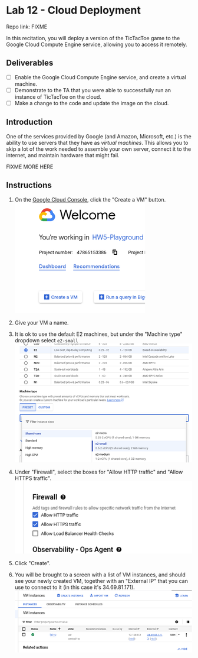 # Lab 12 - Cloud Deployment

Repo link: FIXME

In this recitation, you will deploy a version of the TicTacToe game to the
Google Cloud Compute Engine service, allowing you to access it remotely.

## Deliverables
- [ ] Enable the Google Cloud Compute Engine service, and create a virtual machine.
- [ ] Demonstrate to the TA that you were able to successfully run an instance
      of TicTacToe on the cloud.
- [ ] Make a change to the code and update the image on the cloud.

## Introduction
One of the services provided by Google (and Amazon, Microsoft, etc.) is the
ability to use servers that they have as _virtual machines_. This allows you to
skip a lot of the work needed to assemble your own server, connect it to the
internet, and maintain hardware that might fail.

FIXME MORE HERE

## Instructions
1. On the [Google Cloud Console](https://console.cloud.google.com), click the
   "Create a VM" button.
![createvm](images/lab12/create-a-vm.png)

1. Give your VM a name.

1. It is ok to use the default E2 machines, but under the "Machine type"
   dropdown select `e2-small`
![selectvm](images/lab12/select-vm.png)

1. Under "Firewall", select the boxes for "Allow HTTP traffic" and "Allow HTTPS
   traffic".
![selecttraffic](images/lab12/select-traffic.png)

1. Click "Create".

1. You will be brought to a screen with a list of VM instances, and should see
your newly created VM, together with an "External IP" that you can use to
connect to it (in this case it's 34.69.81.171).
![details](images/lab12/details.png)
